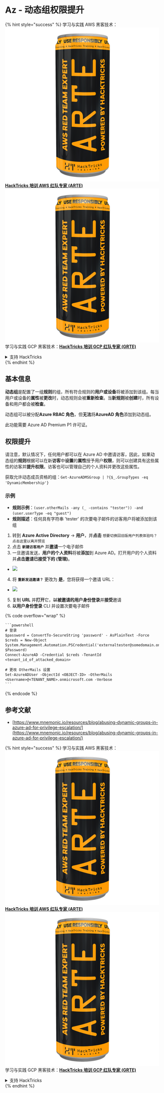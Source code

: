# Az - 动态组权限提升

{% hint style="success" %}
学习与实践 AWS 黑客技术：<img src="../../../.gitbook/assets/image (1) (1) (1).png" alt="" data-size="line">[**HackTricks 培训 AWS 红队专家 (ARTE)**](https://training.hacktricks.xyz/courses/arte)<img src="../../../.gitbook/assets/image (1) (1) (1).png" alt="" data-size="line">\
学习与实践 GCP 黑客技术：<img src="../../../.gitbook/assets/image (2).png" alt="" data-size="line">[**HackTricks 培训 GCP 红队专家 (GRTE)**<img src="../../../.gitbook/assets/image (2).png" alt="" data-size="line">](https://training.hacktricks.xyz/courses/grte)

<details>

<summary>支持 HackTricks</summary>

* 查看 [**订阅计划**](https://github.com/sponsors/carlospolop)!
* **加入** 💬 [**Discord 群组**](https://discord.gg/hRep4RUj7f) 或 [**Telegram 群组**](https://t.me/peass) 或 **关注** 我们的 **Twitter** 🐦 [**@hacktricks\_live**](https://twitter.com/hacktricks_live)**.**
* **通过向** [**HackTricks**](https://github.com/carlospolop/hacktricks) 和 [**HackTricks Cloud**](https://github.com/carlospolop/hacktricks-cloud) GitHub 仓库提交 PR 分享黑客技巧。

</details>
{% endhint %}

## 基本信息

**动态组**是配置了一组**规则**的组，所有符合规则的**用户或设备**将被添加到该组。每当用户或设备的**属性**被**更改**时，动态规则会被**重新检查**。当**新规则**被**创建**时，所有设备和用户都会被**检查**。

动态组可以被分配**Azure RBAC 角色**，但**无法**将**AzureAD 角色**添加到动态组。

此功能需要 Azure AD Premium P1 许可证。

## 权限提升

请注意，默认情况下，任何用户都可以在 Azure AD 中邀请访客，因此，如果动态组的**规则**根据可以在新**访客**中**设置**的**属性**授予用户**权限**，则可以创建具有这些属性的访客并**提升权限**。访客也可以管理自己的个人资料并更改这些属性。

获取允许动态成员资格的组：`Get-AzureADMSGroup | ?{$_.GroupTypes -eq 'DynamicMembership'}`

### 示例

* **规则示例**：`(user.otherMails -any (_ -contains "tester")) -and (user.userType -eq "guest")`
* **规则描述**：任何具有字符串 'tester' 的次要电子邮件的访客用户将被添加到该组

1. 转到 **Azure Active Directory** -> **用户**，并**点击** `想要切换回旧版用户列表体验吗？点击这里以离开预览`
2. 点击 **`新建访客用户`** 并**邀请**一个电子邮件
3. 一旦邀请发送，**用户的个人资料**将被**添加**到 Azure AD。打开用户的个人资料并**点击邀请已接受下的 (管理)**。
* ![](<../../../.gitbook/assets/image (281).png>)
4. 将 **`重新发送邀请？`** 更改为 **是**，您将获得一个邀请 URL：
* ![](<../../../.gitbook/assets/image (205).png>)
5. 复制 **URL** 并**打开**它，**以被邀请的用户身份登录**并**接受**邀请
6. **以用户身份登录** CLI 并设置次要电子邮件

{% code overflow="wrap" %}
````
```powershell
# 登录
$password = ConvertTo-SecureString 'password' - AsPlainText -Force
$creds = New-Object
System.Management.Automation.PSCredential('externaltester@somedomain.onmicrosoft.com', $Password)
Connect-AzureAD -Credential $creds -TenantId <tenant_id_of_attacked_domain>

# 更改 OtherMails 设置
Set-AzureADUser -ObjectId <OBJECT-ID> -OtherMails <Username>@<TENANT_NAME>.onmicrosoft.com -Verbose
```
````
{% endcode %}

## 参考文献

* [https://www.mnemonic.io/resources/blog/abusing-dynamic-groups-in-azure-ad-for-privilege-escalation/](https://www.mnemonic.io/resources/blog/abusing-dynamic-groups-in-azure-ad-for-privilege-escalation/)

{% hint style="success" %}
学习与实践 AWS 黑客技术：<img src="../../../.gitbook/assets/image (1) (1) (1).png" alt="" data-size="line">[**HackTricks 培训 AWS 红队专家 (ARTE)**](https://training.hacktricks.xyz/courses/arte)<img src="../../../.gitbook/assets/image (1) (1) (1).png" alt="" data-size="line">\
学习与实践 GCP 黑客技术：<img src="../../../.gitbook/assets/image (2).png" alt="" data-size="line">[**HackTricks 培训 GCP 红队专家 (GRTE)**<img src="../../../.gitbook/assets/image (2).png" alt="" data-size="line">](https://training.hacktricks.xyz/courses/grte)

<details>

<summary>支持 HackTricks</summary>

* 查看 [**订阅计划**](https://github.com/sponsors/carlospolop)!
* **加入** 💬 [**Discord 群组**](https://discord.gg/hRep4RUj7f) 或 [**Telegram 群组**](https://t.me/peass) 或 **在** **Twitter** 🐦 **上关注我们** [**@hacktricks\_live**](https://twitter.com/hacktricks_live)**.**
* **通过向** [**HackTricks**](https://github.com/carlospolop/hacktricks) 和 [**HackTricks Cloud**](https://github.com/carlospolop/hacktricks-cloud) GitHub 仓库提交 PR 分享黑客技巧。

</details>
{% endhint %}
